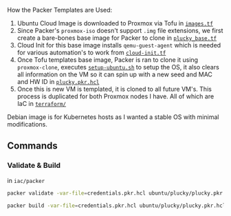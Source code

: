 How the Packer Templates are Used:

1. Ubuntu Cloud Image is downloaded to Proxmox via Tofu in [`images.tf`](../terraform/proxmox/images.tf)
2. Since Packer's `proxmox-iso` doesn't support `.img` file extensions, we first create a bare-bones base image for Packer to clone in [`plucky_base.tf`](../terraform/proxmox/plucky_base.tf)
3. Cloud Init for this base image installs `qemu-guest-agent` which is needed for various automation's to work from [`cloud-init.tf`](../terraform/proxmox/cloud-init.tf)
4. Once Tofu templates base image, Packer is ran to clone it using `proxmox-clone`, executes [`setup-ubuntu.sh`](ubuntu/files/setup-ubuntu.sh) to setup the OS, it also clears all information on the VM so it can spin up with a new seed and MAC and HW ID in [`plucky.pkr.hcl`](ubuntu/plucky/plucky.pkr.hcl)
5. Once this is new VM is templated, it is cloned to all future VM's. This process is duplicated for both Proxmox nodes I have. All of which are IaC in [`terraform/`](../terraform)

Debian image is for Kubernetes hosts as I wanted a stable OS with minimal modifications.

## Commands

### Validate & Build

in `iac/packer`

```bash
packer validate -var-file=credentials.pkr.hcl ubuntu/plucky/plucky.pkr.hcl
```

```bash
packer build -var-file=credentials.pkr.hcl ubuntu/plucky/plucky.pkr.hcl
```
